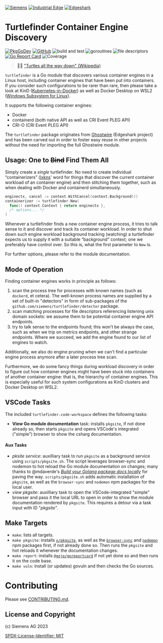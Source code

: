 [![Siemens](https://img.shields.io/badge/github-siemens-009999?logo=github)](https://github.com/siemens)
[![Industrial Edge](https://img.shields.io/badge/github-industrial%20edge-e39537?logo=github)](https://github.com/industrial-edge)
[![Edgeshark](https://img.shields.io/badge/github-Edgeshark-003751?logo=github)](https://github.com/siemens/edgeshark)

# Turtlefinder Container Engine Discovery

[![PkgGoDev](https://pkg.go.dev/badge/github.com/siemens/turtlefinder)](https://pkg.go.dev/github.com/siemens/turtlefinder)
[![GitHub](https://img.shields.io/github/license/siemens/turtlefinder)](https://img.shields.io/github/license/siemens/turtlefinder)
![build and test](https://github.com/siemens/turtlefinder/workflows/build%20and%20test/badge.svg?branch=main)
![goroutines](https://img.shields.io/badge/go%20routines-not%20leaking-success)
![file descriptors](https://img.shields.io/badge/file%20descriptors-not%20leaking-success)
[![Go Report Card](https://goreportcard.com/badge/github.com/siemens/turtlefinder)](https://goreportcard.com/report/github.com/siemens/turtlefinder)
![Coverage](https://img.shields.io/badge/Coverage-86.3%25-brightgreen)

> 🐢🐘 ["Turtles all the way down"
> (Wikipedia)](https://en.wikipedia.org/wiki/Turtles_all_the_way_down)

`turtlefinder` is a Go module that discovers various container engines in a
Linux host, including container engines that have been put into containers. If
you consider such configurations to be rarer than rare, then please take a look
at KinD ([Kubernetes-in-Docker](https://kind.sigs.k8s.io/)) as well as Docker
Desktop on WSL2 ([Windows Subsystem for
Linux](https://en.wikipedia.org/wiki/Windows_Subsystem_for_Linux)).

It supports the following container engines:
- Docker
- containerd (both native API as well as CRI Event PLEG API)
- CRI-O (CRI Event PLEG API)

The `turtlefinder` package originates from
[Ghostwire](https://github.com/siemens/ghostwire) (Edgeshark project) and has
been carved out in order to foster easy reuse in other projects without the need
for importing the full Ghostwire module.

## Usage: One to ~~Bind~~ Find Them All

Simply create a _single_ turtlefinder. No need to create individual
“containerizers” ([lxkns](https://github.com/thediveo/lxkns)' word for things
that  discover the current container workload of an container engine) and then
stitching them together, such as when dealing with Docker and containerd
simultaneously.

```go
enginectx, cancel := context.WithCancel(context.Background())
containerizer := turtlefinder.New(
  func() context.Context { return enginectx },
  /* options... */
)
```

Whenever a turtlefinder finds a new container engine process, it tries to talk
sense to it and discover and track its container workload. In order to shut down
such engine workload background tracking (watching) a turtlefinder expects us to
supply it with a suitable “background” context; one we preferably have control
over. So this is, what the first parameter to `New` is.

For further options, please refer to the module documentation.

## Mode of Operation

Finding container engines works in principle as follows:

1. scan the process tree for processes with known names (such as `dockerd`, et
   cetera). The well-known process names are supplied by a set of built-in
   "detectors" in form of sub-packages of the
   `github.com/siemens/turtlefinder/detector` package.
2. scan matching processes for file descriptors referencing listening unix
   domain sockets: we assume them to be potential container engine API
   endpoints.
3. try to talk sense to the endpoints found; this won't be always the case, such
   as when we trip on metrics endpoints, and other strange endpoints. Where we succeed, we add the engine found to our list of engines to watch.

Additionally, we also do engine pruning when we can't find a particular engine
process anymore after a later process tree scan.

Furthermore, we do some fancy things during workload discovery in order to
figure out how container engines might have been stuck into containers of
another container engine: that is, the hierarchy of container engines. This is
especially useful for such system configurations as KinD clusters and Docker
Desktop on WSL2.

## VSCode Tasks

The included `turtlefinder.code-workspace` defines the following tasks:

- **View Go module documentation** task: installs `pkgsite`, if not done already
  so, then starts `pkgsite` and opens VSCode's integrated ("simple") browser to
  show the csharg documentation.

#### Aux Tasks

- _pksite service_: auxilliary task to run `pkgsite` as a background service
  using `scripts/pkgsite.sh`. The script leverages browser-sync and nodemon to
  hot reload the Go module documentation on changes; many thanks to @mdaverde's
  [_Build your Golang package docs
  locally_](https://mdaverde.com/posts/golang-local-docs) for paving the way.
  `scripts/pkgsite.sh` adds automatic installation of `pkgsite`, as well as the
  `browser-sync` and `nodemon` npm packages for the local user.
- _view pkgsite_: auxilliary task to open the VSCode-integrated "simple" browser
  and pass it the local URL to open in order to show the module documentation
  rendered by `pkgsite`. This requires a detour via a task input with ID
  "_pkgsite_".

## Make Targets

- `make`: lists all targets.
- `make pkgsite`: installs [`x/pkgsite`](golang.org/x/pkgsite/cmd/pkgsite), as
  well as the [`browser-sync`](https://www.npmjs.com/package/browser-sync) and
  [`nodemon`](https://www.npmjs.com/package/nodemon) npm packages first, if not
  already done so. Then runs the `pkgsite` and hot reloads it whenever the
  documentation changes.
- `make report`: installs
  [`@gojp/goreportcard`](https://github.com/gojp/goreportcard) if not yet done
  so and then runs it on the code base.
- `make vuln`: install (or updates) govuln and then checks the Go sources.

# Contributing

Please see [CONTRIBUTING.md](CONTRIBUTING.md).

## License and Copyright

(c) Siemens AG 2023

[SPDX-License-Identifier: MIT](LICENSE)
